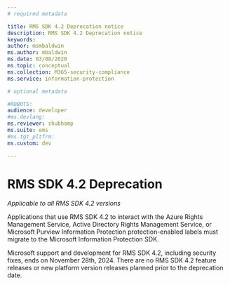 ```yaml
---
# required metadata

title: RMS SDK 4.2 Deprecation notice
description: RMS SDK 4.2 Deprecation notice
keywords:
author: msmbaldwin
ms.author: mbaldwin
ms.date: 03/08/2020
ms.topic: conceptual
ms.collection: M365-security-compliance
ms.service: information-protection

# optional metadata

#ROBOTS:
audience: developer
#ms.devlang:
ms.reviewer: shubhamp
ms.suite: ems
#ms.tgt_pltfrm:
ms.custom: dev

---
```


# RMS SDK 4.2 Deprecation

*Applicable to all RMS SDK 4.2 versions*

Applications that use RMS SDK 4.2 to interact with the Azure Rights Management Service, Active Directory Rights Management Service, or Microsoft Purview Information Protection protection-enabled labels must migrate to the Microsoft Information Protection SDK. 

Microsoft support and development for RMS SDK 4.2, including security fixes, ends on November 28th, 2024.
There are no RMS SDK 4.2 feature releases or new platform version releases planned prior to the deprecation date.
